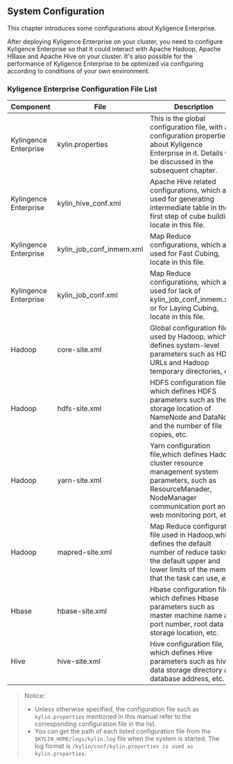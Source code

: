 ## System Configuration

This chapter introduces some configurations about Kyligence Enterprise.

After deploying Kyligence Enterprise on your cluster, you need to configure Kyligence Enterprise so that it could interact with Apache Hadoop, Apache HBase and Apache Hive on your cluster. It's also possible for the performance of Kyligence Enterprise to be optimized via configuring according to conditions of your own environment. 

### Kyligence Enterprise Configuration File List

| Component             | File                        | Description                                                  |
| --------------------- | --------------------------- | ------------------------------------------------------------ |
| Kylingence Enterprise | kylin.properties            | This is the global configuration file, with all configuration properties about Kyligence Enterprise in it. Details will be discussed in the subsequent chapter. |
| Kylingence Enterprise | kylin\_hive\_conf.xml       | Apache Hive related configurations, which are used for generating intermediate table in the first step of cube building, locate in this file. |
| Kylingence Enterprise | kylin\_job\_conf\_inmem.xml | Map Reduce configurations, which are used for Fast Cubing, locate in this file. |
| Kylingence Enterprise | kylin\_job\_conf.xml        | Map Reduce configurations, which are used for lack of kylin\_job\_conf\_inmem.xml, or for Laying Cubing, locate in this file. |
| Hadoop                | core-site.xml               | Global configuration file used by Hadoop, which defines system-level parameters such as HDFS URLs and Hadoop temporary directories, etc. |
| Hadoop                | hdfs-site.xml               | HDFS configuration file, which defines HDFS parameters such as the storage location of NameNode and DataNode and the number of file copies, etc. |
| Hadoop                | yarn-site.xml               | Yarn configuration file,which defines Hadoop cluster resource management system parameters, such as ResourceManader, NodeManager communication port and web monitoring port, etc. |
| Hadoop                | mapred-site.xml             | Map Reduce configuration file used in Hadoop,which defines the default number of reduce tasks, the default upper and lower limits of the memory that the task can use, etc. |
| Hbase                 | hbase-site.xml              | Hbase configuration file, which defines Hbase parameters such as master machine name and port number, root data storage location, etc. |
| Hive                  | hive-site.xml               | Hive configuration file, which defines Hive parameters such as hive data storage directory and database address, etc. |

>Notice:
>+ Unless otherwise specified, the configuration file such as `kylin.properties` mentioned in this manual refer to the corresponding configuration file in the list.
>+ You can get the path of each listed configuration file from the `$KYLIN_HOME/logs/kylin.log` file when the system is started. The log format is `/kylin/conf/kylin.properties is used as kylin.properties`.